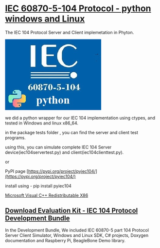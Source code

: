 # [IEC 60870-5-104 Protocol - python windows and Linux](https://www.freyrscada.com/iec-60870-5-104-python.php)

The IEC 104 Protocol Server and Client implemetation in Phyton.

[![IEC 104 Protocol Python](https://github.com/FreyrSCADA/IEC-60870-5-104/raw/master/img/iec104-python.jpg)](https://www.freyrscada.com/iec-60870-5-104-python.php)

we did a python wrapper for our IEC 104 implementation using ctypes, and tested in Windows and linux x86_64.

in the package tests folder , you can find the server and client test programs.

using this, you can simulate complete IEC 104 Server device(iec104servertest.py) and client(iec104clienttest.py).

or

PyPI page [https://pypi.org/project/pyiec104/](https://pypi.org/project/pyiec104/)

install using - pip install pyiec104


[Microsoft Visual C++ Redistributable X86](https://download.microsoft.com/download/1/6/5/165255E7-1014-4D0A-B094-B6A430A6BFFC/vcredist_x86.exe)


## [Download Evaluation Kit - IEC 104 Protocol Development Bundle](http://www.freyrscada.com/iec-60870-5-104.php#Download-IEC60870-5-104-Development-Bundle)

In the Development Bundle, We included IEC 60870-5 part 104 Protocol Server  Client Simulator, Windows and Linux SDK, C# projects, Doxygen documentation and Raspberry Pi, BeagleBone Demo library.
